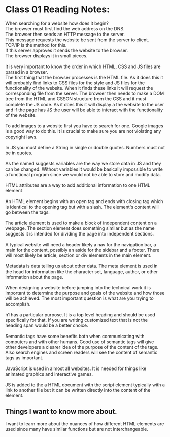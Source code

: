 # Class 01 Reading Notes:
When searching for a website how does it begin?\
The browser must first find the web address on the DNS.\
The browser then sends an HTTP message to the server.\
This message requests the website be sent from the server to client.\
TCP/IP is the method for this.\
If this server approves it sends the website to the browser.\
The browser displays it in small pieces.\
\
It is very important to know the order in which HTML, CSS and JS files are parsed in a browser.\
The first thing that the browser processes is the HTML file. As it does this it will probably find links to CSS files for the style and JS files for the functionality of the website. When it finds these links it will request the corresponding file from the server. The browser then needs to make a DOM tree from the HTML and CSSON structure from the CSS and it must complete the JS code. As it does this it will display a the website to the user and if the page has JS the user will be able to interact with the functionality of the website.\
\
To add images to a website first you have to search for one. Google images is a good way to do this. It is crucial to make sure you are not violating any copyright laws.\
\
In JS you must define a String in single or double quotes. Numbers must not be in quotes.\
\
As the named suggests variables are the way we store data in JS and they can be changed. Without variables it would be basically impossible to write a functional program since we would not be able to store and modify data.\
\
HTML attributes are a way to add additional information to one HTML element\
\
An HTML element begins with an open tag and ends with closing tag which is identical to the opening tag but with a slash. The element's content will go between the tags.\
\
The article element is used to make a block of independent content on a webpage. The section element does something similar but as the name suggests it is intended for dividing the page into independent sections.\
\
A typical website will need a header likely a nav for the navigation bar, a main for the content, possibly an aside for the sidebar and a footer. There will most likely be article, section or div elements in the main element.\
\
Metadata is data telling us about other data. The meta element is used in the head for information like the character set, language, author, or other information about the page.\
\
When designing a website before jumping into the technical work it is important to determine the purpose and goals of the website and how those will be achieved. The most important question is what are you trying to accomplish.\
\
h1 has a particular purpose. It is a top level heading and should be used specifically for that. If you are writing customized text that is not the heading span would be a better choice.\
\
Semantic tags have some benefits both when communicating with computers and with other humans. Good use of semantic tags will give other developers a clearer idea of the purpose of the content of the tags. Also search engines and screen readers will see the content of semantic tags as important.\
\
JavaScript is used in almost all websites. It is needed for things like animated graphics and interactive games.\
\
JS is added to the a HTML document with the script element typically with a link to another file but it can be written directly into the content of the element.

## Things I want to know more about.
I want to learn more about the nuances of how different HTML elements are used since many have similar functions but are not interchangeable.